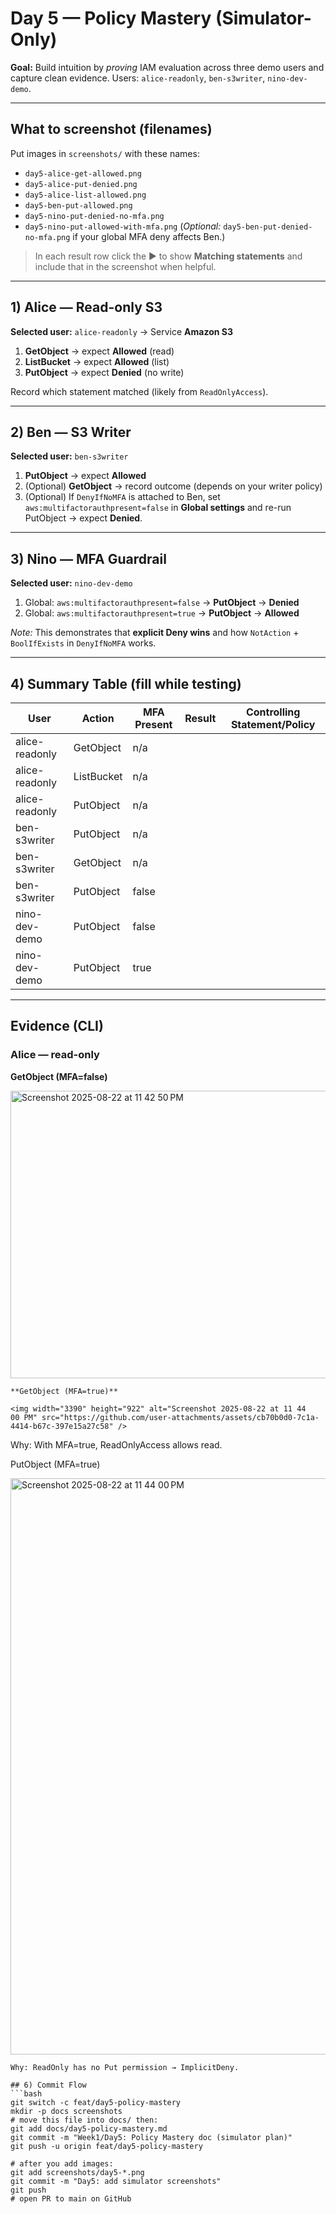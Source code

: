 
# Day 5 — Policy Mastery (Simulator-Only)

**Goal:** Build intuition by *proving* IAM evaluation across three demo users and capture clean evidence. Users: `alice-readonly`, `ben-s3writer`, `nino-dev-demo`.

---

## What to screenshot (filenames)
Put images in `screenshots/` with these names:
- `day5-alice-get-allowed.png`
- `day5-alice-put-denied.png`
- `day5-alice-list-allowed.png`
- `day5-ben-put-allowed.png`
- `day5-nino-put-denied-no-mfa.png`
- `day5-nino-put-allowed-with-mfa.png`
(_Optional:_ `day5-ben-put-denied-no-mfa.png` if your global MFA deny affects Ben.)

> In each result row click the ▶ to show **Matching statements** and include that in the screenshot when helpful.

---

## 1) Alice — Read-only S3
**Selected user:** `alice-readonly` → Service **Amazon S3**
1. **GetObject** → expect **Allowed** (read)
2. **ListBucket** → expect **Allowed** (list)
3. **PutObject** → expect **Denied** (no write)

Record which statement matched (likely from `ReadOnlyAccess`).

---

## 2) Ben — S3 Writer
**Selected user:** `ben-s3writer`
1. **PutObject** → expect **Allowed**
2. (Optional) **GetObject** → record outcome (depends on your writer policy)
3. (Optional) If `DenyIfNoMFA` is attached to Ben, set `aws:multifactorauthpresent=false` in **Global settings** and re-run PutObject → expect **Denied**.

---

## 3) Nino — MFA Guardrail
**Selected user:** `nino-dev-demo`
1. Global: `aws:multifactorauthpresent=false` → **PutObject** → **Denied**
2. Global: `aws:multifactorauthpresent=true` → **PutObject** → **Allowed**

_Note:_ This demonstrates that **explicit Deny wins** and how `NotAction` + `BoolIfExists` in `DenyIfNoMFA` works.

---

## 4) Summary Table (fill while testing)

| User           | Action     | MFA Present | Result | Controlling Statement/Policy |
|----------------|------------|-------------|--------|------------------------------|
| alice-readonly | GetObject  | n/a         |        |                              |
| alice-readonly | ListBucket | n/a         |        |                              |
| alice-readonly | PutObject  | n/a         |        |                              |
| ben-s3writer   | PutObject  | n/a         |        |                              |
| ben-s3writer   | GetObject  | n/a         |        |                              |
| ben-s3writer   | PutObject  | false       |        |                              |
| nino-dev-demo  | PutObject  | false       |        |                              |
| nino-dev-demo  | PutObject  | true        |        |                              |

---

## Evidence (CLI)


### Alice — read-only

**GetObject (MFA=false)**  

<img width="1746" height="460" alt="Screenshot 2025-08-22 at 11 42 50 PM" src="https://github.com/user-attachments/assets/77481e13-5d4e-4579-87ba-359712110c70" />

```
**GetObject (MFA=true)**

<img width="3390" height="922" alt="Screenshot 2025-08-22 at 11 44 00 PM" src="https://github.com/user-attachments/assets/cb70b0d0-7c1a-4414-b67c-397e15a27c58" />

```

Why: With MFA=true, ReadOnlyAccess allows read.

PutObject (MFA=true)

<img width="3390" height="922" alt="Screenshot 2025-08-22 at 11 44 00 PM" src="https://github.com/user-attachments/assets/417f4a9a-6f9b-43b9-859e-2f84fb63a34b" />

```
Why: ReadOnly has no Put permission → ImplicitDeny.

## 6) Commit Flow
```bash
git switch -c feat/day5-policy-mastery
mkdir -p docs screenshots
# move this file into docs/ then:
git add docs/day5-policy-mastery.md
git commit -m "Week1/Day5: Policy Mastery doc (simulator plan)"
git push -u origin feat/day5-policy-mastery

# after you add images:
git add screenshots/day5-*.png
git commit -m "Day5: add simulator screenshots"
git push
# open PR to main on GitHub
```
